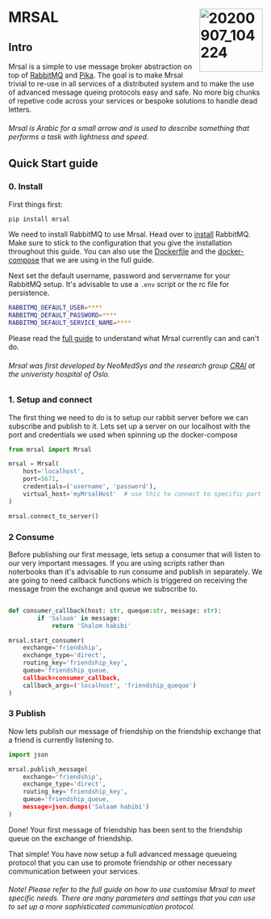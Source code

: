 # MRSAL  <img align="right" width="125" alt="20200907_104224" src="https://user-images.githubusercontent.com/29639563/187228621-af1d695d-29a3-4940-9a8c-c19bcd6421a5.png">

## Intro
Mrsal is a simple to use message broker abstraction on top of [RabbitMQ](https://www.rabbitmq.com/) and [Pika](https://pika.readthedocs.io/en/stable/index.html). The goal is to make Mrsal trivial to re-use in all services of a distributed system and to make the use of advanced message queing protocols easy and safe. No more big chunks of repetive code across your services or bespoke solutions to handle dead letters. 

###### Mrsal is Arabic for a small arrow and is used to describe something that performs a task with lightness and speed. 

## Quick Start guide

### 0. Install

First things first: 

```bash
pip install mrsal
```

We need to install RabbitMQ to use Mrsal. Head over to [install](https://www.rabbitmq.com/download.html) RabbitMQ. Make sure to stick to the configuration that you give the installation throughout this guide. You can also use the [Dockerfile](https://github.com/NeoMedSys/mrsal/blob/main/Dockerfile) and the [docker-compose](https://github.com/NeoMedSys/mrsal/blob/main/docker-compose.yml) that we are using in the full guide.

Next set the default username, password and servername for your RabbitMQ setup. It's advisable to use a `.env` script or the rc file for persistence.

```bash
RABBITMQ_DEFAULT_USER=****
RABBITMQ_DEFAULT_PASSWORD=****
RABBITMQ_DEFAULT_SERVICE_NAME=****
```

Please read the [full guide](https://github.com/NeoMedSys/mrsal/blob/main/FullGuide.md) to understand what Mrsal currently can and can't do.

###### Mrsal was first developed by NeoMedSys and the research group [CRAI](https://crai.no/) at the univeristy hospital of Oslo.

### 1. Setup and connect


The first thing we need to do is to setup our rabbit server before we can subscribe and publish to it. Lets set up a server on our localhost with the port and credentials we used when spinning up the docker-compose

```python
from mrsal import Mrsal

mrsal = Mrsal(
    host='localhost',
    port=5671,
    credentials=('username', 'password'),
    virtual_host='myMrsalHost'  # use this to connect to specific part of the rabbit server
)

mrsal.connect_to_server()
```

### 2 Consume

Before publishing our first message, lets setup a consumer that will listen to our very important messages. If you are using scripts rather than noterbooks than it's advisable to run consume and publish in separately. We are going to need callback functions which is triggered on receiving the message from the exchange and queue we subscribe to.


```python

def consumer_callback(host: str, queque:str, message: str):
        if 'Salaam' in message:
            return 'Shalom habibi'

mrsal.start_consumer(
    exchange='friendship',
    exchange_type='direct',
    routing_key='friendship_key',
    queue='friendship_queue,
    callback=consumer_callback,
    callback_args=('localhost', 'friendship_queque')
)
```

### 3 Publish
Now lets publish our message of friendship on the friendship exchange that a friend is currently listening to.

```python
import json

mrsal.publish_message(
    exchange='friendship',
    exchange_type='direct',
    routing_key='friendship_key',
    queue='friendship_queue,
    message=json.dumps('Salaam habibi')
)
```

Done! Your first message of friendship has been sent to the friendship queue on the exchange of friendship.

That simple! You have now setup a full advanced message queueing protocol that you can use to promote friendship or other necessary communication between your services.

###### Note! Please refer to the full guide on how to use customise Mrsal to meet specific needs. There are many parameters and settings that you can use to set up a more sophisticated communication protocol.
